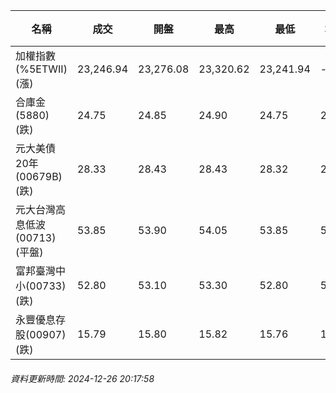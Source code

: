 | 名稱 | 成交 | 開盤 | 最高 | 最低 | 均價 | 成交金額(億) | 昨收 | 漲跌幅 | 漲跌 | 總量 | 昨量 | 振幅 |
| -------- | -------- | -------- | -------- |-------- | -------- | -------- |-------- |-------- |-------- | -------- | -------- |-------- |
|加權指數(%5ETWII) (漲)|23,246.94|23,276.08|23,320.62|23,241.94|-|3,019.30|23,220.13|0.12%|26.81|5,717,372|0|0.34%|
|合庫金(5880) (跌)|24.75|24.85|24.90|24.75|24.82|0.781|24.80|0.20%|0.05|3,146|3,883|0.60%|
|元大美債20年(00679B) (跌)|28.33|28.43|28.43|28.32|28.38|18.13|28.48|0.53%|0.15|63,898|23,917|0.39%|
|元大台灣高息低波(00713) (平盤)|53.85|53.90|54.05|53.85|53.91|2.41|53.85|0.00%|0.00|4,479|5,697|0.37%|
|富邦臺灣中小(00733) (跌)|52.80|53.10|53.30|52.80|53.02|0.231|53.05|0.47%|0.25|436|628|0.94%|
|永豐優息存股(00907) (跌)|15.79|15.80|15.82|15.76|15.78|0.197|15.80|0.06%|0.01|1,249|2,065|0.38%|
###### 資料更新時間: 2024-12-26 20:17:58